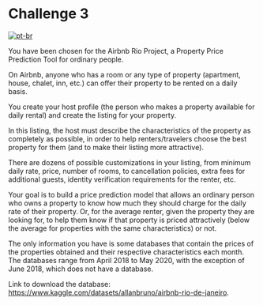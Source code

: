 # Challenge 3

[![pt-br](https://img.shields.io/badge/lang-pt--br-green.svg)](readme.md)

You have been chosen for the Airbnb Rio Project, a Property Price Prediction Tool for ordinary people.

On Airbnb, anyone who has a room or any type of property (apartment, house, chalet, inn, etc.) can offer their property to be rented on a daily basis.

You create your host profile (the person who makes a property available for daily rental) and create the listing for your property.

In this listing, the host must describe the characteristics of the property as completely as possible, in order to help renters/travelers choose the best property for them (and to make their listing more attractive).

There are dozens of possible customizations in your listing, from minimum daily rate, price, number of rooms, to cancellation policies, extra fees for additional guests, identity verification requirements for the renter, etc.

Your goal is to build a price prediction model that allows an ordinary person who owns a property to know how much they should charge for the daily rate of their property. Or, for the average renter, given the property they are looking for, to help them know if that property is priced attractively (below the average for properties with the same characteristics) or not.

The only information you have is some databases that contain the prices of the properties obtained and their respective characteristics each month. The databases range from April 2018 to May 2020, with the exception of June 2018, which does not have a database.

Link to download the database: https://www.kaggle.com/datasets/allanbruno/airbnb-rio-de-janeiro.